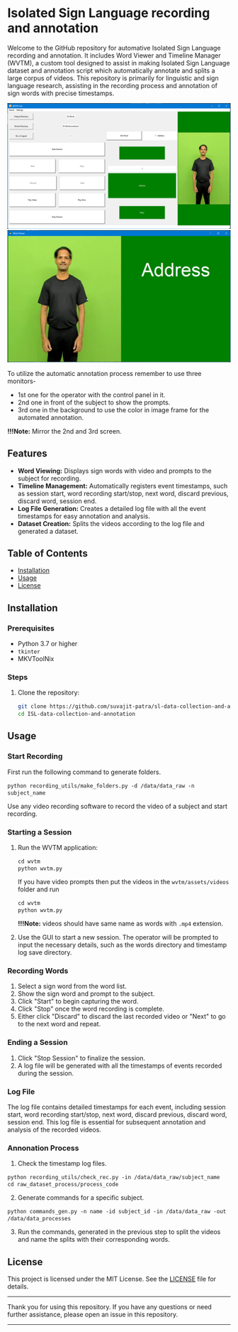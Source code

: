 # Isolated Sign Language recording and annotation 

Welcome to the GitHub repository for automative Isolated Sign Language recording and annotation. It includes Word Viewer and Timeline Manager (WVTM), a custom tool designed to assist in making Isolated Sign Language dataset and annotation script which automatically annotate and splits a large corpus of videos. This repository is primarily for linguistic and sign language research, assisting in the recording process and annotation of sign words with precise timestamps.

![Timeline Manager](misc/timeline_manager.png)
![Word Viewer](misc/word_viewer.png)

To utilize the automatic annotation process remember to use three monitors-

- 1st one for the operator with the control panel in it.
- 2nd one in front of the subject to show the prompts.
- 3rd one in the background to use the color in image frame for the automated annotation.

**!!!Note:** Mirror the 2nd and 3rd screen.

## Features

- **Word Viewing:** Displays sign words with video and prompts to the subject for recording.
- **Timeline Management:** Automatically registers event timestamps, such as session start, word recording start/stop, next word, discard previous, discard word, session end.
- **Log File Generation:** Creates a detailed log file with all the event timestamps for easy annotation and analysis.
- **Dataset Creation:** Splits the videos according to the log file and generated a dataset.

## Table of Contents

- [Installation](#installation)
- [Usage](#usage)
- [License](#license)

## Installation

### Prerequisites

- Python 3.7 or higher
- `tkinter`
- MKVToolNix

### Steps

1. Clone the repository:
   ```bash
   git clone https://github.com/suvajit-patra/sl-data-collection-and-annotation.git
   cd ISL-data-collection-and-annotation
   ```

## Usage

### Start Recording
First run the following command to generate folders.
```
python recording_utils/make_folders.py -d /data/data_raw -n subject_name
```

Use any video recording software to record the video of a subject and start recording.

### Starting a Session

1. Run the WVTM application:
   ```
   cd wvtm
   python wvtm.py
   ```
   If you have video prompts then put the videos in the `wvtm/assets/videos` folder and run
   ```
   cd wvtm
   python wvtm.py
   ```
   **!!!Note:** videos should have same name as words with `.mp4` extension.

2. Use the GUI to start a new session. The operator will be prompted to input the necessary details, such as the words directory and timestamp log save directory.

### Recording Words
1. Select a sign word from the word list.
2. Show the sign word and prompt to the subject.
3. Click "Start" to begin capturing the word.
4. Click "Stop" once the word recording is complete.
5. Either click "Discard" to discard the last recorded video or "Next" to go to the next word and repeat.

### Ending a Session

1. Click "Stop Session" to finalize the session.
2. A log file will be generated with all the timestamps of events recorded during the session.

### Log File

The log file contains detailed timestamps for each event, including session start, word recording start/stop, next word, discard previous, discard word, session end. This log file is essential for subsequent annotation and analysis of the recorded videos.

### Annonation Process

1. Check the timestamp log files.
```
python recording_utils/check_rec.py -in /data/data_raw/subject_name
cd raw_dataset_process/process_code
```
2. Generate commands for a specific subject.
```
python commands_gen.py -n name -id subject_id -in /data/data_raw -out /data/data_processes
```
3. Run the commands, generated in the previous step to split the videos and name the splits with their corresponding words.

## License

This project is licensed under the MIT License. See the [LICENSE](LICENSE) file for details.

---

Thank you for using this repository. If you have any questions or need further assistance, please open an issue in this repository.

---
